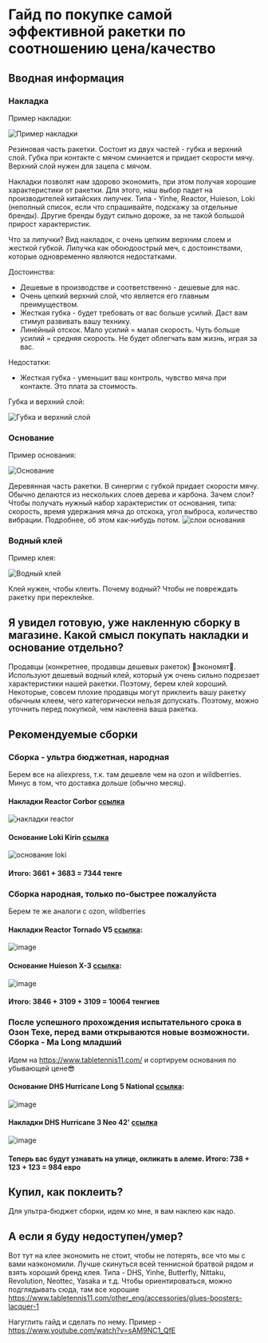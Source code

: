 # Гайд по покупке самой эффективной ракетки по соотношению цена/качество

## Вводная информация
### Накладка
Пример накладки:

![Пример накладки](https://github.com/user-attachments/assets/e58ed2b6-bf41-4be3-9b9b-05bad3772da9)

Резиновая часть ракетки. Состоит из двух частей - губка и верхний слой. Губка при контакте с мячом сминается и придает скорости мячу. Верхний слой нужен для зацепа с мячом.

Накладки позволят нам здорово экономить, при этом получая хорошие характеристики от ракетки. Для этого, наш выбор падет на производителей китайских липучек. Типа - Yinhe, Reactor, Huieson, Loki (неполный список, если что спрашивайте, подскажу за отдельные бренды).
Другие бренды будут сильно дороже, за не такой большой прирост характеристик. 

Что за липучки? Вид накладок, с очень цепким верхним слоем и жесткой губкой. Липучка как обоюдоострый меч, с достоинствами, которые одновременно являются недостатками.

Достоинства:
- Дешевые в производстве и соответственно - дешевые для нас.
- Очень цепкий верхний слой, что является его главным преимуществом.
- Жесткая губка - будет требовать от вас больше усилий. Даст вам стимул развивать вашу технику.
- Линейный отскок. Мало усилий = малая скорость. Чуть больше усилий = средняя скорость. Не будет облегчать вам жизнь, играя за вас.

Недостатки:
- Жесткая губка - уменьшит ваш контроль, чувство мяча при контакте. Это плата за стоимость.

Губка и верхний слой:

![Губка и верхний слой](https://github.com/user-attachments/assets/1f79a6f7-fe80-4752-a945-58d817a81277)

### Основание
Пример основания:

![Основание](https://github.com/user-attachments/assets/958b064f-5270-4b39-a96c-c72fa887fd22)

Деревянная часть ракетки. В синергии с губкой придает скорости мячу. Обычно делаются из нескольких слоев дерева и карбона. 
Зачем слои? Чтобы получать нужный набор характеристик от основания, типа: скорость, время удержания мяча до отскока, угол выброса, количество вибрации. Подробнее, об этом как-нибудь потом.
![слои основания](https://github.com/user-attachments/assets/1895a56d-9676-417c-8e2d-caada29ddc61)


### Водный клей
Пример клея:

![Водный клей](https://github.com/user-attachments/assets/07b95672-3392-462a-8089-aa8f460adda6)

Клей нужен, чтобы клеить. Почему водный? Чтобы не повреждать ракетку при переклейке.

## Я увидел готовую, уже накленную сборку в магазине. Какой смысл покупать накладки и основание отдельно?
Продавцы (конкретнее, продавцы дешевых ракеток) 🤯экономят🤯. Используют дешевый водный клей, который уж очень сильно подрезает характеристики нашей ракетки. Поэтому, берем клей хороший. 
Некоторые, совсем плохие продавцы могут приклеить вашу ракетку обычным клеем, чего категорически нельзя допускать. Поэтому, можно уточнить перед покупкой, чем наклеена ваша ракетка.

## Рекомендуемые сборки
### Сборка - ультра бюджетная, народная
Берем все на aliexpress, т.к. там дешевле чем на ozon и wildberries. Минус в том, что доставка дольше (обычно месяц).

#### Накладки Reactor Corbor [ссылка](https://aliexpress.ru/item/1005002428432226.html?sku_id=12000020621774507&spm=a2g2w.productlist.search_results.0.4f395e743mPRT8)

![накладки reactor](https://github.com/user-attachments/assets/2d446c65-71d3-4a1d-bebb-1a8eb5901bc3)

#### Основание Loki Kirin [ссылка](https://aliexpress.ru/item/1005006651188707.html?sku_id=12000037927964807&spm=a2g2w.productlist.search_results.0.26ca440fHMcJY8)

![основание loki](https://github.com/user-attachments/assets/defa5d34-7f1b-4b98-8081-eeef72f6a789)

#### Итого: 3661 + 3683 = 7344 тенге

### Сборка народная, только по-быстрее пожалуйста
Берем те же аналоги с ozon, wildberries

#### Накладки Reactor Tornado V5 [ссылка](https://ozon.ru/t/P9MW8ny):
![image](https://github.com/user-attachments/assets/de3ef105-8068-4b49-b2f0-b673b28f88f0)

#### Основание Huieson X-3 [ссылка](https://ozon.ru/t/KkGW4d7): 
![image](https://github.com/user-attachments/assets/201152cb-675a-41b4-b748-e0fb45362bb9)

#### Итого: 3846 + 3109 + 3109 = 10064 тенгиев

### После успешного прохождения испытательного срока в Озон Техе, перед вами открываются новые возможности. Сборка - Ma Long младший
Идем на https://www.tabletennis11.com/ и сортируем основания по убывающей цене😎

#### Основание DHS Hurricane Long 5 National [ссылка](https://www.tabletennis11.com/other_eng/dhs-w968-hurricane-long-5-national):
![image](https://github.com/user-attachments/assets/e15d7d29-96d5-4a38-8252-9b2a6e61db8c)

#### Накладки DHS Hurricane 3 Neo 42' [ссылка](https://www.tabletennis11.com/other_eng/dhs-hurricane-3-neo-42-ma-long-forehand-black)
![image](https://github.com/user-attachments/assets/5be12b54-7ee6-4ca4-8a46-56d7fd0072e8)

#### Теперь вас будут узнавать на улице, окликать в алеме. Итого: 738 + 123 + 123 = 984 евро

## Купил, как поклеить?
Для ультра-бюджет сборки, идем ко мне, я вам наклею как надо.

## А если я буду недоступен/умер? 
Вот тут на клее экономить не стоит, чтобы не потерять, все что мы с вами наэкономили. 
Лучше скинуться всей теннисной братвой рядом и взять хороший бренд клея. Типа - DHS, Yinhe, Butterfly, Nittaku, Revolution, Neottec, Yasaka и т.д. Чтобы ориентироваться, можно подглядывать сюда, там все хорошие https://www.tabletennis11.com/other_eng/accessories/glues-boosters-lacquer-1 

Нагуглить гайд и сделать по нему. Пример - https://www.youtube.com/watch?v=sAM9NC1_QfE
